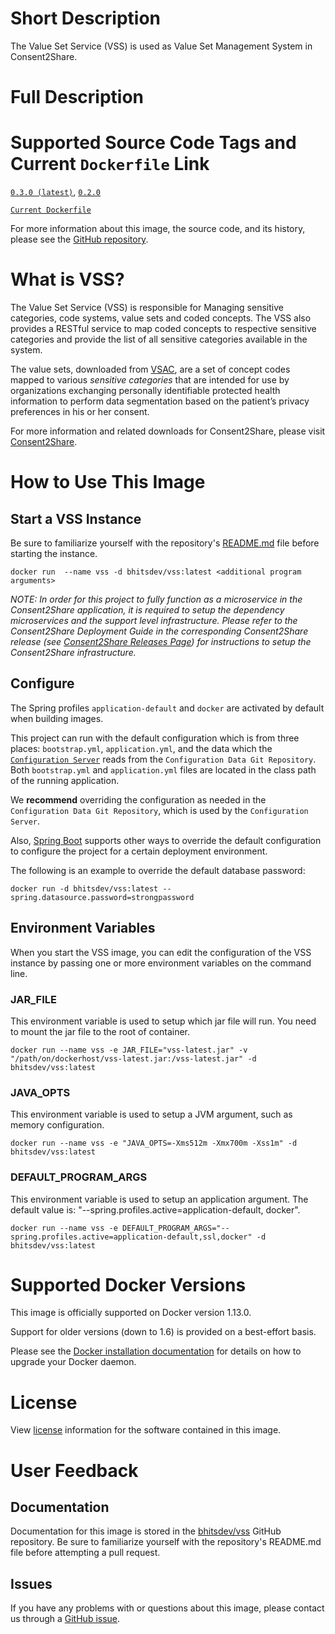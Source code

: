 # Short Description

The Value Set Service (VSS) is used as Value Set Management System in Consent2Share. 

# Full Description

# Supported Source Code Tags and Current `Dockerfile` Link

[`0.3.0 (latest)`](https://github.com/bhits-dev/vss/releases/tag/0.3.0), [`0.2.0`](https://github.com/bhits-dev/vss/releases/tag/0.2.0)


[`Current Dockerfile`](https://github.com/bhits-dev/vss/blob/master/vss/src/main/docker/Dockerfile)

For more information about this image, the source code, and its history, please see the [GitHub repository](https://github.com/bhits-dev/vss).

# What is VSS?

The Value Set Service (VSS) is responsible for Managing sensitive categories, code systems, value sets and coded concepts. The VSS also provides a RESTful service to map coded concepts to respective sensitive categories and provide the list of all sensitive categories available in the system.

The value sets, downloaded from [VSAC](https://vsac.nlm.nih.gov/), are a set of concept codes mapped to various *sensitive categories* that are intended for use by organizations exchanging personally identifiable protected health information to perform data segmentation based on the patient’s privacy preferences in his or her consent.

For more information and related downloads for Consent2Share, please visit [Consent2Share](https://bhits.github.io/consent2share/).

# How to Use This Image

## Start a VSS Instance

Be sure to familiarize yourself with the repository's [README.md](https://github.com/bhits-dev/vss) file before starting the instance.

`docker run  --name vss -d bhitsdev/vss:latest <additional program arguments>`

*NOTE: In order for this project to fully function as a microservice in the Consent2Share application, it is required to setup the dependency microservices and the support level infrastructure. Please refer to the Consent2Share Deployment Guide in the corresponding Consent2Share release (see [Consent2Share Releases Page](https://github.com/bhits-dev/consent2share/releases)) for instructions to setup the Consent2Share infrastructure.*
 
## Configure

The Spring profiles `application-default` and `docker` are activated by default when building images.

This project can run with the default configuration which is from three places: `bootstrap.yml`, `application.yml`, and the data which the [`Configuration Server`](https://github.com/bhits-dev/config-server) reads from the `Configuration Data Git Repository`. Both `bootstrap.yml` and `application.yml` files are located in the class path of the running application.

We **recommend** overriding the configuration as needed in the `Configuration Data Git Repository`, which is used by the `Configuration Server`.

Also, [Spring Boot](https://projects.spring.io/spring-boot/) supports other ways to override the default configuration to configure the project for a certain deployment environment. 

The following is an example to override the default database password:

`docker run -d bhitsdev/vss:latest --spring.datasource.password=strongpassword`

## Environment Variables

When you start the VSS image, you can edit the configuration of the VSS instance by passing one or more environment variables on the command line. 

### JAR_FILE

This environment variable is used to setup which jar file will run. You need to mount the jar file to the root of container.

`docker run --name vss -e JAR_FILE="vss-latest.jar" -v "/path/on/dockerhost/vss-latest.jar:/vss-latest.jar" -d bhitsdev/vss:latest`

### JAVA_OPTS 

This environment variable is used to setup a JVM argument, such as memory configuration.

`docker run --name vss -e "JAVA_OPTS=-Xms512m -Xmx700m -Xss1m" -d bhitsdev/vss:latest`

### DEFAULT_PROGRAM_ARGS 

This environment variable is used to setup an application argument. The default value is: "--spring.profiles.active=application-default, docker".

`docker run --name vss -e DEFAULT_PROGRAM_ARGS="--spring.profiles.active=application-default,ssl,docker" -d bhitsdev/vss:latest`

# Supported Docker Versions

This image is officially supported on Docker version 1.13.0.

Support for older versions (down to 1.6) is provided on a best-effort basis.

Please see the [Docker installation documentation](https://docs.docker.com/engine/installation/) for details on how to upgrade your Docker daemon.

# License

View [license](https://github.com/bhits-dev/vss/blob/master/LICENSE) information for the software contained in this image.

# User Feedback

## Documentation
 
Documentation for this image is stored in the [bhitsdev/vss](https://github.com/bhits-dev/vss) GitHub repository. Be sure to familiarize yourself with the repository's README.md file before attempting a pull request.

## Issues

If you have any problems with or questions about this image, please contact us through a [GitHub issue](https://github.com/bhits-dev/vss/issues).

